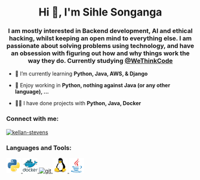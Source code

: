 <h1 align="center">Hi 👋, I'm Sihle Songanga</h1>
<h3 align="center">I am mostly interested in Backend development, AI and ethical hacking, whilst keeping an open mind to everything else. I am passionate about solving problems using technology, and have an obsession with figuring out how and why things work the way they do. Currently studying <a href="https://wethinkcode.co.za">@WeThinkCode </a></h3>

- 🌱 I’m currently learning **Python, Java, AWS, & Django**

- 💬 Enjoy working in **Python, nothing against Java (or any other language), ...**

- 👨‍💻 I have done projects with **Python, Java, Docker**

<h3 align="left">Connect with me:</h3>
<p align="left">
<a href="https://www.linkedin.com/in/sihle-songanga-32b660222" target="blank"><img align="center" src="https://raw.githubusercontent.com/rahuldkjain/github-profile-readme-generator/master/src/images/icons/Social/linked-in-alt.svg" alt="kellan-stevens" height="30" width="40" /></a>
</p>

<h3 align="left">Languages and Tools:</h3>
<p align="left">
</a> <a href="https://www.python.org" target="_blank" rel="noreferrer"> <img src="https://raw.githubusercontent.com/devicons/devicon/master/icons/python/python-original.svg" alt="python" width="40" height="40"/> <a href="https://www.docker.com/" target="_blank" rel="noreferrer"> <img src="https://raw.githubusercontent.com/devicons/devicon/master/icons/docker/docker-original-wordmark.svg" alt="docker" width="40" height="40"/> </a> <a href="https://git-scm.com/" target="_blank" rel="noreferrer"> <img src="https://www.vectorlogo.zone/logos/git-scm/git-scm-icon.svg" alt="git" width="40" height="40"/>   <a href="https://www.linux.org/" target="_blank" rel="noreferrer"> <img src="https://raw.githubusercontent.com/devicons/devicon/master/icons/linux/linux-original.svg" alt="linux" width="40" height="40"/>  </a>  <a href="https://www.java.com" target="_blank" rel="noreferrer"> <img src="https://raw.githubusercontent.com/devicons/devicon/master/icons/java/java-original.svg" alt="java" width="40" height="40"/> </a> 
  
</p>
